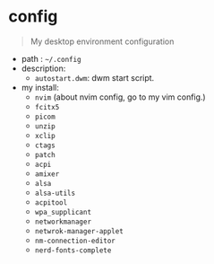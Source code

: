 # config
> My desktop environment configuration

* path : `~/.config`
* description: 
    * `autostart.dwm`: dwm start script.
* my install: 
    * `nvim` (about nvim config, go to my vim config.)
    * `fcitx5`
    * `picom`
    * `unzip`
    * `xclip`
    * `ctags`
    * `patch`
    * `acpi`
    * `amixer`
    * `alsa`
    * `alsa-utils`
    * `acpitool`
    * `wpa_supplicant`
    * `networkmanager`
    * `netwrok-manager-applet`
    * `nm-connection-editor`
    * `nerd-fonts-complete`







